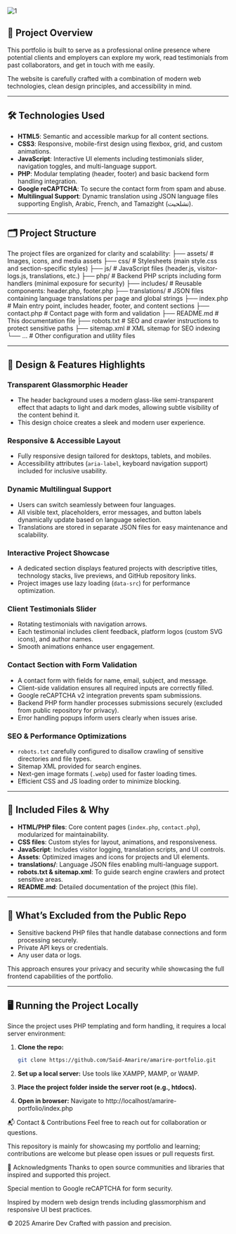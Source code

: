 ![1](https://github.com/user-attachments/assets/e94f3fd0-ca20-4035-8eac-3880b2137725)

## 🚀 Project Overview

This portfolio is built to serve as a professional online presence where potential clients and employers can explore my work, read testimonials from past collaborators, and get in touch with me easily.

The website is carefully crafted with a combination of modern web technologies, clean design principles, and accessibility in mind.

---

## 🛠️ Technologies Used

- **HTML5**: Semantic and accessible markup for all content sections.
- **CSS3**: Responsive, mobile-first design using flexbox, grid, and custom animations.
- **JavaScript**: Interactive UI elements including testimonials slider, navigation toggles, and multi-language support.
- **PHP**: Modular templating (header, footer) and basic backend form handling integration.
- **Google reCAPTCHA**: To secure the contact form from spam and abuse.
- **Multilingual Support**: Dynamic translation using JSON language files supporting English, Arabic, French, and Tamazight (تشلحيت).

---

## 🗂️ Project Structure

The project files are organized for clarity and scalability:
├── assets/ # Images, icons, and media assets
├── css/ # Stylesheets (main style.css and section-specific styles)
├── js/ # JavaScript files (header.js, visitor-logs.js, translations, etc.)
├── php/ # Backend PHP scripts including form handlers (minimal exposure for security)
├── includes/ # Reusable components: header.php, footer.php
├── translations/ # JSON files containing language translations per page and global strings
├── index.php # Main entry point, includes header, footer, and content sections
├── contact.php # Contact page with form and validation
├── README.md # This documentation file
├── robots.txt # SEO and crawler instructions to protect sensitive paths
├── sitemap.xml # XML sitemap for SEO indexing
└── ... # Other configuration and utility files


---

## 🌈 Design & Features Highlights

### Transparent Glassmorphic Header  
- The header background uses a modern glass-like semi-transparent effect that adapts to light and dark modes, allowing subtle visibility of the content behind it.
- This design choice creates a sleek and modern user experience.

### Responsive & Accessible Layout  
- Fully responsive design tailored for desktops, tablets, and mobiles.
- Accessibility attributes (`aria-label`, keyboard navigation support) included for inclusive usability.

### Dynamic Multilingual Support  
- Users can switch seamlessly between four languages.
- All visible text, placeholders, error messages, and button labels dynamically update based on language selection.
- Translations are stored in separate JSON files for easy maintenance and scalability.

### Interactive Project Showcase  
- A dedicated section displays featured projects with descriptive titles, technology stacks, live previews, and GitHub repository links.
- Project images use lazy loading (`data-src`) for performance optimization.

### Client Testimonials Slider  
- Rotating testimonials with navigation arrows.
- Each testimonial includes client feedback, platform logos (custom SVG icons), and author names.
- Smooth animations enhance user engagement.

### Contact Section with Form Validation  
- A contact form with fields for name, email, subject, and message.
- Client-side validation ensures all required inputs are correctly filled.
- Google reCAPTCHA v2 integration prevents spam submissions.
- Backend PHP form handler processes submissions securely (excluded from public repository for privacy).
- Error handling popups inform users clearly when issues arise.

### SEO & Performance Optimizations  
- `robots.txt` carefully configured to disallow crawling of sensitive directories and file types.
- Sitemap XML provided for search engines.
- Next-gen image formats (`.webp`) used for faster loading times.
- Efficient CSS and JS loading order to minimize blocking.

---

## 📂 Included Files & Why

- **HTML/PHP files**: Core content pages (`index.php`, `contact.php`), modularized for maintainability.
- **CSS files**: Custom styles for layout, animations, and responsiveness.
- **JavaScript**: Includes visitor logging, translation scripts, and UI controls.
- **Assets**: Optimized images and icons for projects and UI elements.
- **translations/**: Language JSON files enabling multi-language support.
- **robots.txt & sitemap.xml**: To guide search engine crawlers and protect sensitive areas.
- **README.md**: Detailed documentation of the project (this file).

---

## 🔐 What’s Excluded from the Public Repo

- Sensitive backend PHP files that handle database connections and form processing securely.
- Private API keys or credentials.
- Any user data or logs.
  
This approach ensures your privacy and security while showcasing the full frontend capabilities of the portfolio.

---

## 🖥️ Running the Project Locally

Since the project uses PHP templating and form handling, it requires a local server environment:

1. **Clone the repo:**

   ```bash
   git clone https://github.com/Said-Amarire/amarire-portfolio.git

2. **Set up a local server:**
Use tools like XAMPP, MAMP, or WAMP.

3. **Place the project folder inside the server root (e.g., htdocs).**

4. **Open in browser:**
Navigate to http://localhost/amarire-portfolio/index.php

📬 Contact & Contributions
Feel free to reach out for collaboration or questions.

This repository is mainly for showcasing my portfolio and learning; contributions are welcome but please open issues or pull requests first.

🙏 Acknowledgments
Thanks to open source communities and libraries that inspired and supported this project.

Special mention to Google reCAPTCHA for form security.

Inspired by modern web design trends including glassmorphism and responsive UI best practices.

© 2025 Amarire Dev
Crafted with passion and precision.


